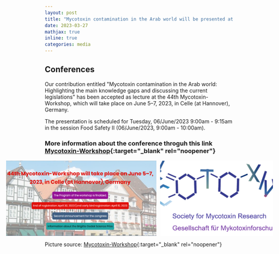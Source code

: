 ```yaml
---
layout: post
title: "Mycotoxin contamination in the Arab world will be presented at the 44th Mycotoxin-Workshop in Celle (at Hannover), Germany"
date: 2023-03-27
mathjax: true
inline: true
categories: media
---
```


## Conferences

Our contribution entitled "Mycotoxin contamination in the Arab world: Highlighting the main knowledge gaps and discussing the current legislations" has been accepted as lecture 
at the 44th Mycotoxin-Workshop, which will take place on June 5–7, 2023, in Celle (at Hannover), Germany.

The presentation is scheduled for Tuesday, 06/June/2023 9:00am - 9:15am in the session Food Safety II (06/June/2023, 9:00am - 10:00am).

### More information about the conference  throguh this link [Mycotoxin-Workshop](https://www.mycotoxin-workshop.eu/){:target="_blank" rel="noopener"}

<div class="image-container">
  <img class="conferences" src="/images/2023_03_27.png" alt="Conferences">
  <img class="conferences-image" src="/images/2023_03_27(2).png" alt="Conferences">
</div>

Picture source: [Mycotoxin-Workshop](https://www.mycotoxin-workshop.eu/){:target="_blank" rel="noopener"}



<style>
.image-container {
  display: flex;
  justify-content: center;
  align-items: center;
}

.conferences {
  width: 400px;
  height: 200px;
  object-fit: cover;
  margin-right: 10px;
}

.conferences-image {
  width: 300px;
  height: 200px;
  object-fit: cover;
}
</style>


